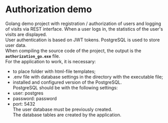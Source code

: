 # Authorization demo
Golang demo project with registration / authorization of users and logging of visits via REST interface. When a user logs in, the statistics of the user's visits are displayed.  
User authentication is based on JWT tokens. PostgreSQL is used to store user data.  
When compiling the source code of the project, the output is the **`authorization_go.exe`** file.  
For the application to work, it is necessary:  
- to place folder with html-file templates;  
- .env file with database settings in the directory with the executable file;  
- installed and configured version of the PostgreSQL.  
PostgreSQL should be with the following settings:  
- user: postgres  
- password: password  
- port: 5432  
The user database must be previously created.  
The database tables are created by the application.
